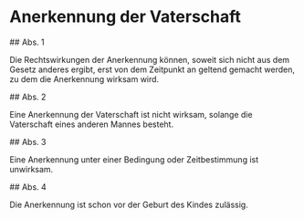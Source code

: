 # Anerkennung der Vaterschaft



\#\# Abs. 1

 Die Rechtswirkungen der Anerkennung können, soweit sich nicht aus dem Gesetz anderes ergibt, erst von dem Zeitpunkt an geltend gemacht werden, zu dem die Anerkennung wirksam wird.

\#\# Abs. 2

 Eine Anerkennung der Vaterschaft ist nicht wirksam, solange die Vaterschaft eines anderen Mannes besteht.

\#\# Abs. 3

 Eine Anerkennung unter einer Bedingung oder Zeitbestimmung ist unwirksam.

\#\# Abs. 4

 Die Anerkennung ist schon vor der Geburt des Kindes zulässig. 

